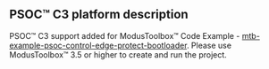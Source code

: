 ## PSOC™ C3 platform description

PSOC™ C3 support added for ModusToolbox™ Code Example - [mtb-example-psoc-control-edge-protect-bootloader](https://github.com/Infineon/mtb-example-psoc-control-edge-protect-bootloader). Please use ModusToolbox™ 3.5 or higher to create and run the project.
